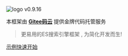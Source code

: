 <!-- _coverpage.md -->
![logo](https://iknow.hs.net/dc1dbd9c-3c6d-463f-98c4-16d186c9ada3.png)
v0.9.16

本框架由 [**Gitee码云**](https://gitee.com/easy-es/easy-es) 提供金牌代码托管服务

> 更易用的ES搜索引擎框架 , 为简化开发而生!

[示例](demo.md)[快速开始](quick-start.md)
